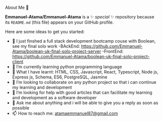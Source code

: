 About Me 👋


**Emmanuel-Atama/Emmanuel-Atama** is a ✨ _special_ ✨ repository because its `README.md` (this file) appears on your GitHub profile.

Here are some ideas to get you started:

- 🔭 I just finshed a full stack development bootcamp couse with Boolean, see my final solo work 
  -BAckEnd: https://github.com/Emmanuel-Atama/boolean-uk-final-solo-project-server
  -FrontEnd: https://github.com/Emmanuel-Atama/boolean-uk-final-solo-project-client
- 🌱 I’m currently learning python programming language
- 🍓 What I have learnt: HTML, CSS, Javascript, React, Typescript, Node js, Express js, Schema, ES6, PostgreSQL, Jasmine
- 👯 I’m looking to collaborate on any python project so that i can continue my learning and development
- 🤔 I’m looking for help with good articles that can facilitate my learning and development as a software developer
- 💬 Ask me about anything and i will be able to give you a reply as soon as possible
- 📫 How to reach me: atamaemmanuel87@gmail.com


